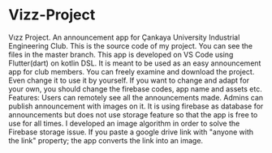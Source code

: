# Vizz-Project
Vızz Project. An announcement app for Çankaya University Industrial Engineering Club.
This is the source code of my project. You can see the files in the master branch.
This app is developed on VS Code using Flutter(dart) on kotlin DSL. 
It is meant to be used as an easy announcement app for club members.
You can freely examine and download the project. Even change it to use it by yourself.
If you want to change and adapt for your own, you should change the firebase codes, app name and assets etc.
Features: Users can remotely see all the announcements made. Admins can publish announcement with images on it. 
It is using firebase as database for announcements but does not use storage feature so that the app is free to use for all times.
I developed an image algorithm in order to solve the Firebase storage issue. 
If you paste a google drive link with "anyone with the link" property; the app converts the link into an image.
